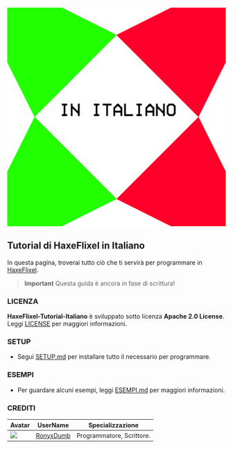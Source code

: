 ![](https://raw.githubusercontent.com/RonyxDumb/HaxeFlixel-Tutorial-Italiano/main/assets/haxe_logo_italianVersion.png)

## Tutorial di HaxeFlixel in Italiano 
In questa pagina, troverai tutto ciò che ti servirà per programmare in [HaxeFlixel](https://haxeflixel.com).

> **Important**
> Questa guida è ancora in fase di scrittura!

### LICENZA
**HaxeFlixel-Tutorial-Italiano** è sviluppato sotto licenza **Apache 2.0 License**.
Leggi [LICENSE](./LICENSE) per maggiori informazioni.

### SETUP 
- Segui [SETUP.md](./SETUP.md) per installare tutto il necessario per programmare.

### ESEMPI
- Per guardare alcuni esempi, leggi [ESEMPI.md](./ESEMPI.md) per maggiori informazioni.

### CREDITI
| Avatar | UserName | Specializzazione |
| ------ | -------- | -------------- |
| ![](https://avatars.githubusercontent.com/u/104029827?v=64) | [RonyxDumb](https://github.com/RonyxDumb) | Programmatore, Scrittore. |
